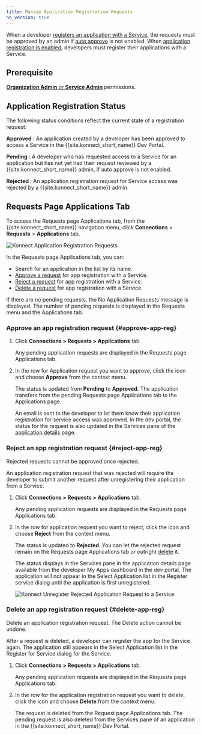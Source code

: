 ```yaml
---
title: Manage Application Registration Requests
no_version: true
---
```


When a developer [registers an application with a Service](/konnect/legacy/dev-portal/applications/dev-reg-app-service),
the requests must be approved by an admin if
[auto approve](/konnect/legacy/dev-portal/access-and-approval/auto-approve-devs-apps) is not enabled. When
[application registration is enabled](/konnect/legacy/dev-portal/applications/enable-app-reg),
developers must register their applications with a Service.

## Prerequisite

[**Organization Admin** or **Service Admin**](/konnect/legacy/org-management/users-and-roles)
permissions.

## Application Registration Status

The following status conditions reflect the current state of a registration request:

**Approved**
: An application created by a developer has been approved to access a Service in the {{site.konnect_short_name}} Dev Portal.

**Pending**
: A developer who has requested access to a Service for an application but has not
yet had their request reviewed by a {{site.konnect_short_name}} admin, if auto approve is not enabled.

**Rejected**
: An application registration request for Service access was rejected by a {{site.konnect_short_name}} admin.

## Requests Page Applications Tab

To access the Requests page Applications tab, from the {{site.konnect_short_name}} navigation menu, click
**Connections** > **Requests** > **Applications** tab.

![Konnect Application Registration Requests](/assets/images/docs/konnect/konnect-requests-app-reg.png)

In the Requests page Applications tab, you can:

- Search for an application in the list by its name.
- [Approve a request](#approve-app-reg) for app registration with a Service.
- [Reject a request](#reject-app-reg) for app registration with a Service.
- [Delete a request](#delete-app-reg) for app registration with a Service.

If there are no pending requests, the No Application Requests message is displayed. The number of
pending requests is displayed in the Requests menu and the Applications tab.

### Approve an app registration request {#approve-app-reg}

1. Click **Connections > Requests > Applications** tab.

   Any pending application requests are
   displayed in the Requests page Applications tab.

2. In the row for Application request you want to approve, click the icon and choose
   **Approve** from the context menu.

   The status is updated from **Pending** to **Approved**. The application
   transfers from the pending Requests page Applications tab to the Applications page.

   An email is sent to the developer to let them know their application registration
   for service access was approved. In the dev portal, the status for the request
   is also updated in the Services pane of the
   [application details](/konnect/legacy/dev-portal/applications/dev-apps#app-details-page) page.

### Reject an app registration request {#reject-app-reg}

Rejected requests cannot be approved once rejected.

An application registration request that
was rejected will require the developer to submit another request after
unregistering their application from a Service.

1. Click **Connections > Requests > Applications** tab.

   Any pending application requests
   are displayed in the Requests page Applications tab.

2. In the row for application request you want to reject, click the icon and choose
   **Reject** from the context menu.

   The status is updated to **Rejected**. You can
   let the rejected request remain on the Requests page Applications tab or outright
   [delete](#delete-app-reg) it.

   <!---An email is sent to the developer to let them know their application registration
   for Service access was rejected.--->

   The status displays in the Services pane in the
   application details page available from the developer My Apps dashboard in the dev portal.
   The application will not appear in the Select Application list in the Register service dialog
   until the application is first unregistered.

   ![Konnect Unregister Rejected Application Request to a Service](/assets/images/docs/konnect/konnect-unregister-rejected-app.png)


### Delete an app registration request {#delete-app-reg}

Delete an application registration request. The Delete action cannot be undone.  

After a request is deleted, a developer can register the app for the Service again. The application still
appears in the Select Application list in the Register for Service dialog for the Service.

1. Click **Connections > Requests > Applications** tab.

   Any pending application requests are displayed
   in the Requests page Applications tab.

2. In the row for the application registration request you want to delete, click the icon and choose
   **Delete** from the context menu.

   The request is deleted from the Request page Applications tab. The pending request is also
   deleted from the Services pane of an application in the {{site.konnect_short_name}} Dev Portal.

   <!---An email is sent to the developer to let them know their application registration
   for Service access was deleted.--->
